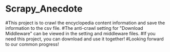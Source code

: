 # Scrapy_Anecdote
#This project is to crawl the encyclopedia content information and save the information to the csv file.
#The anti-crawl setting for "Download Middleware" can be viewed in the setting and middleware files.
#If you need this project, you can download and use it together!
#Looking forward to our common progress!

